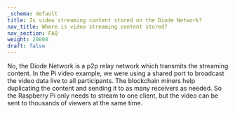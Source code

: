 ```yaml
---
_schema: default
title: Is video streaming content stored on the Diode Network?
nav_title: Where is video streaming content stored?
nav_section: FAQ
weight: 20008
draft: false
---
```

No, the Diode Network is a p2p relay network which transmits the streaming content. In the Pi video example, we were using a shared port to broadcast the video data live to all participants. The blockchain miners help duplicating the content and sending it to as many receivers as needed. So the Raspberry Pi only needs to stream to one client, but the video can be sent to thousands of viewers at the same time.

&nbsp;